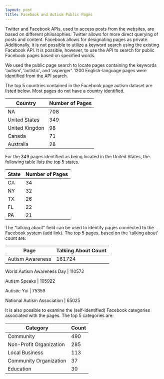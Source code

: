 ```yaml
---
layout: post
title: Facebook and Autism Public Pages      
---
```


Twitter and Facebook APIs, used to access posts from the websites, are based on different philosophies.  Twitter allows for more direct querying of posts and content.  Facebook allows for designating pages as private.  Additionally, it is not possible to utilize a keyword search using the existing Facebook API.  It is possible, however, to use the API to search for public Facebook pages based on specified words. 

 We used the public page search to locate pages containing the keywords ‘autism’, ‘autistic’, and ‘asperger’.  1200 English-language pages were identified from the API search.  

The top 5 countries contained in the Facebook page autism dataset are listed below.  Most pages do not have a country identified.

Country | Number of Pages
--- | --- 
  NA  | 708
  United States  | 349
 United Kingdon  | 98
Canada | 71
Australia | 28 

For the 349 pages identified as being located in the United States, the following table lists the top 5 states.

State  | Number of Pages
--- | ---
CA | 34
NY | 32
TX | 26
FL  | 22
PA | 21

The “talking about” field can be used to identify pages connected to the Facebook system (add link).  The top 5 pages, based on the ‘talking about’ count are:

Page | Talking About Count
--- | ---
Autism Awareness | 161724

World Autism Awareness Day | 110573

Autism Speaks |  105922

Autistic Yui |  75359

National Autism Association |  65025


It is also possible to examine the (self-identified) Facebook categories associated with the pages.  The top 5 categories are:


Category | Count
---|---
Community | 490
Non-Profit Organization | 285
Local Business | 113
Community Organization | 37
Education | 30






